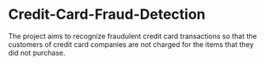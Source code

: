 # Credit-Card-Fraud-Detection
 The project aims to recognize fraudulent credit card transactions so that the customers of credit card companies are not charged for the items that they did not purchase.
